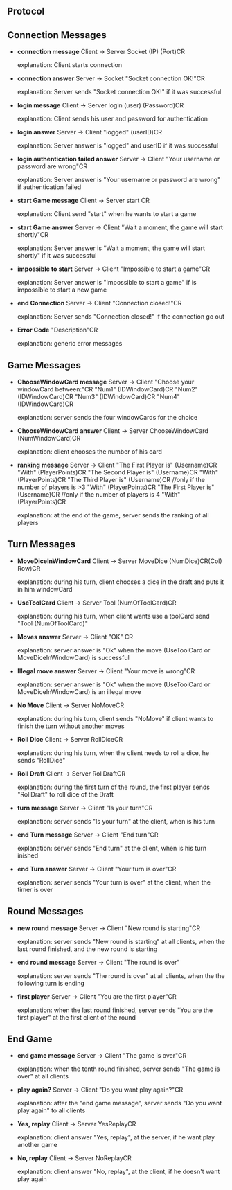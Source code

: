 ## Protocol

## Connection Messages

* **connection message**
    Client -> Server
    Socket <TAB>(IP) <TAB>(Port)CR

    explanation: Client starts connection

* **connection answer**
    Server -> Socket
    "Socket connection OK!"CR

    explanation: Server sends "Socket connection OK!" if it was successful

* **login message**
    Client -> Server
    login <TAB>(user) <TAB>(Password)CR

    explanation: Client sends his user and password for authentication

* **login answer**
    Server -> Client
    "logged" <TAB>(userID)CR

    explanation: Server answer is "logged" and userID if it was successful

* **login authentication failed answer**
    Server -> Client
    "Your username or password are wrong"CR

    explanation: Server answer is "Your username or password are wrong" if authentication failed

* **start Game message**
    Client -> Server
    start CR

    explanation: Client send "start" when he wants to start a game

* **start Game answer**
    Server -> Client
    "Wait a moment, the game will start shortly"CR

    explanation: Server answer is "Wait a moment, the game will start shortly" if it was successful

* **impossible to start**
     Server -> Client
     "Impossible to start a game"CR

     explanation: Server answer is  "Impossible to start a game" if is impossible to start a new game

* **end Connection**
    Server -> Client
    "Connection closed!"CR

    explanation: Server sends "Connection closed!" if the connection go out

* **Error Code**
    "Description"CR

    explanation: generic error messages

## Game Messages

* **ChooseWindowCard message**
    Server -> Client
    "Choose your windowCard between:"CR
    "Num1" <TAB>(IDWindowCard)CR
    "Num2" <TAB>(IDWindowCard)CR
    "Num3" <TAB>(IDWindowCard)CR
    "Num4" <TAB>(IDWindowCard)CR

    explanation: server sends the four windowCards for the choice

* **ChooseWindowCard answer**
    Client -> Server
    ChooseWindowCard <TAB>(NumWindowCard)CR

    explanation: client chooses the number of his card

* **ranking message**
    Server -> Client
    "The First Player is" <TAB>(Username)CR
    "With" <TAB>(PlayerPoints)CR
    "The Second Player is" <TAB>(Username)CR
    "With" <TAB>(PlayerPoints)CR
    "The Third Player is" <TAB>(Username)CR         //only if the number of players is >3
    "With" <TAB>(PlayerPoints)CR
    "The First Player is" <TAB>(Username)CR         //only if the number of players is 4
    "With" <TAB>(PlayerPoints)CR

    explanation: at the end of the game, server sends the ranking of all players

## Turn Messages

* **MoveDiceInWindowCard**
    Client -> Server
    MoveDice <TAB>(NumDice)CR(Col) <TAB>Row)CR

    explanation: during his turn, client chooses a dice in the draft and puts it in him windowCard

* **UseToolCard**
    Client -> Server
    Tool <TAB>(NumOfToolCard)CR

    explanation: during his turn, when client wants use a toolCard send "Tool (NumOfToolCard)"

* **Moves answer**
    Server -> Client
    "OK" CR

    explanation: server answer is "Ok" when the move (UseToolCard or MoveDiceInWindowCard) is successful

* **Illegal move answer**
    Server -> Client
    "Your move is wrong"CR

    explanation: server answer is "Ok" when the move (UseToolCard or MoveDiceInWindowCard) is an illegal move

* **No Move**
    Client -> Server
    NoMoveCR

    explanation: during his turn, client sends "NoMove" if client wants to finish the turn without another moves

* **Roll Dice**
    Client -> Server
    RollDiceCR

    explanation: during his turn, when the client needs to roll a dice, he sends "RollDice"

* **Roll Draft**
    Client -> Server
    RollDraftCR

    explanation: during the first turn of the round, the first player sends "RollDraft" to roll dice of the Draft

* **turn message**
    Server -> Client
    "Is your turn"CR

    explanation: server sends "Is your turn" at the client, when is his turn

* **end Turn message**
    Server -> Client
    "End turn"CR

    explanation: server sends "End turn" at the client, when is his turn inished

* **end Turn answer**
    Server -> Client
    "Your turn is over"CR

    explanation: server sends "Your turn is over" at the client, when the timer is over

## Round Messages

* **new round message**
    Server -> Client
    "New round is starting"CR

    explanation: server sends "New round is starting" at all clients, when the last round finished, and the new round
    is starting

* **end round message**
    Server -> Client
    "The round is over"

    explanation: server sends "The round is over" at all clients, when the the following turn is ending

* **first player**
    Server -> Client
    "You are the first player"CR

    explanation: when the last round finished, server sends "You are the first player" at the first client of the round

## End Game

* **end game message**
    Server -> Client
    "The game is over"CR

    explanation: when the tenth round finished, server sends "The game is over" at all clients

* **play again?**
    Server -> Client
    "Do you want play again?"CR

    explanation: after the "end game message", server sends "Do you want play again" to all clients

* **Yes, replay**
    Client -> Server
    YesReplayCR

    explanation: client answer "Yes, replay", at the server, if he want play another game

* **No, replay**
    Client -> Server
    NoReplayCR

    explanation: client answer "No, replay", at the client, if he doesn't want play again